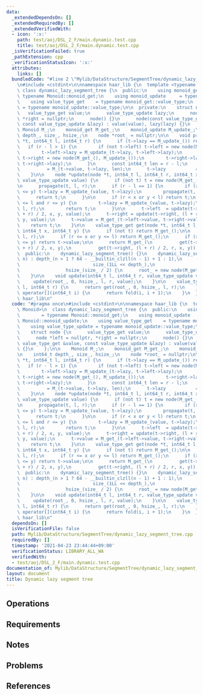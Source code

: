 ```yaml
---
data:
  _extendedDependsOn: []
  _extendedRequiredBy: []
  _extendedVerifiedWith:
  - icon: ':x:'
    path: test/aoj/DSL_2_F/main.dynamic.test.cpp
    title: test/aoj/DSL_2_F/main.dynamic.test.cpp
  _isVerificationFailed: true
  _pathExtension: cpp
  _verificationStatusIcon: ':x:'
  attributes:
    links: []
  bundledCode: "#line 2 \"Mylib/DataStructure/SegmentTree/dynamic_lazy_segment_tree.cpp\"\
    \n#include <cstdint>\n\nnamespace haar_lib {\n  template <typename Monoid>\n \
    \ class dynamic_lazy_segment_tree {\n  public:\n    using monoid_get        =\
    \ typename Monoid::monoid_get;\n    using monoid_update     = typename Monoid::monoid_update;\n\
    \    using value_type_get    = typename monoid_get::value_type;\n    using value_type_update\
    \ = typename monoid_update::value_type;\n\n  private:\n    struct node {\n   \
    \   value_type_get value;\n      value_type_update lazy;\n      node *left = nullptr,\
    \ *right = nullptr;\n      node() {}\n      node(const value_type_get &value,\
    \ const value_type_update &lazy) : value(value), lazy(lazy) {}\n    };\n\n   \
    \ Monoid M_;\n    monoid_get M_get_;\n    monoid_update M_update_;\n\n    int64_t\
    \ depth_, size_, hsize_;\n    node *root_ = nullptr;\n\n    void propagate(node\
    \ *t, int64_t l, int64_t r) {\n      if (t->lazy == M_update_()) return;\n   \
    \   if (r - l > 1) {\n        if (not t->left) t->left = new node(M_get_(), M_update_());\n\
    \        t->left->lazy = M_update_(t->lazy, t->left->lazy);\n        if (not t->right)\
    \ t->right = new node(M_get_(), M_update_());\n        t->right->lazy = M_update_(t->lazy,\
    \ t->right->lazy);\n      }\n      const int64_t len = r - l;\n      t->value\
    \          = M_(t->value, t->lazy, len);\n      t->lazy           = M_update_();\n\
    \    }\n\n    node *update(node *t, int64_t l, int64_t r, int64_t x, int64_t y,\
    \ value_type_update value) {\n      if (not t) t = new node(M_get_(), M_update_());\n\
    \n      propagate(t, l, r);\n      if (r - l == 1) {\n        if (x <= l and r\
    \ <= y) t->lazy = M_update_(value, t->lazy);\n        propagate(t, l, r);\n  \
    \      return t;\n      }\n\n      if (r < x or y < l) return t;\n      if (x\
    \ <= l and r <= y) {\n        t->lazy = M_update_(value, t->lazy);\n        propagate(t,\
    \ l, r);\n        return t;\n      }\n\n      t->left  = update(t->left, l, (l\
    \ + r) / 2, x, y, value);\n      t->right = update(t->right, (l + r) / 2, r, x,\
    \ y, value);\n      t->value = M_get_(t->left->value, t->right->value);\n\n  \
    \    return t;\n    }\n\n    value_type_get get(node *t, int64_t l, int64_t r,\
    \ int64_t x, int64_t y) {\n      if (not t) return M_get_();\n\n      propagate(t,\
    \ l, r);\n      if (r <= x or y <= l) return M_get_();\n      if (x <= l and r\
    \ <= y) return t->value;\n\n      return M_get_(\n          get(t->left, l, (l\
    \ + r) / 2, x, y),\n          get(t->right, (l + r) / 2, r, x, y));\n    }\n\n\
    \  public:\n    dynamic_lazy_segment_tree() {}\n    dynamic_lazy_segment_tree(int64_t\
    \ n) : depth_(n > 1 ? 64 - __builtin_clzll(n - 1) + 1 : 1),\n                \
    \                           size_(1LL << depth_),\n                          \
    \                 hsize_(size_ / 2) {\n      root_ = new node(M_get_(), M_update_());\n\
    \    }\n\n    void update(int64_t l, int64_t r, value_type_update value) {\n \
    \     update(root_, 0, hsize_, l, r, value);\n    }\n\n    value_type_get fold(int64_t\
    \ l, int64_t r) {\n      return get(root_, 0, hsize_, l, r);\n    }\n\n    value_type_get\
    \ operator[](int64_t i) {\n      return fold(i, i + 1);\n    }\n  };\n}  // namespace\
    \ haar_lib\n"
  code: "#pragma once\n#include <cstdint>\n\nnamespace haar_lib {\n  template <typename\
    \ Monoid>\n  class dynamic_lazy_segment_tree {\n  public:\n    using monoid_get\
    \        = typename Monoid::monoid_get;\n    using monoid_update     = typename\
    \ Monoid::monoid_update;\n    using value_type_get    = typename monoid_get::value_type;\n\
    \    using value_type_update = typename monoid_update::value_type;\n\n  private:\n\
    \    struct node {\n      value_type_get value;\n      value_type_update lazy;\n\
    \      node *left = nullptr, *right = nullptr;\n      node() {}\n      node(const\
    \ value_type_get &value, const value_type_update &lazy) : value(value), lazy(lazy)\
    \ {}\n    };\n\n    Monoid M_;\n    monoid_get M_get_;\n    monoid_update M_update_;\n\
    \n    int64_t depth_, size_, hsize_;\n    node *root_ = nullptr;\n\n    void propagate(node\
    \ *t, int64_t l, int64_t r) {\n      if (t->lazy == M_update_()) return;\n   \
    \   if (r - l > 1) {\n        if (not t->left) t->left = new node(M_get_(), M_update_());\n\
    \        t->left->lazy = M_update_(t->lazy, t->left->lazy);\n        if (not t->right)\
    \ t->right = new node(M_get_(), M_update_());\n        t->right->lazy = M_update_(t->lazy,\
    \ t->right->lazy);\n      }\n      const int64_t len = r - l;\n      t->value\
    \          = M_(t->value, t->lazy, len);\n      t->lazy           = M_update_();\n\
    \    }\n\n    node *update(node *t, int64_t l, int64_t r, int64_t x, int64_t y,\
    \ value_type_update value) {\n      if (not t) t = new node(M_get_(), M_update_());\n\
    \n      propagate(t, l, r);\n      if (r - l == 1) {\n        if (x <= l and r\
    \ <= y) t->lazy = M_update_(value, t->lazy);\n        propagate(t, l, r);\n  \
    \      return t;\n      }\n\n      if (r < x or y < l) return t;\n      if (x\
    \ <= l and r <= y) {\n        t->lazy = M_update_(value, t->lazy);\n        propagate(t,\
    \ l, r);\n        return t;\n      }\n\n      t->left  = update(t->left, l, (l\
    \ + r) / 2, x, y, value);\n      t->right = update(t->right, (l + r) / 2, r, x,\
    \ y, value);\n      t->value = M_get_(t->left->value, t->right->value);\n\n  \
    \    return t;\n    }\n\n    value_type_get get(node *t, int64_t l, int64_t r,\
    \ int64_t x, int64_t y) {\n      if (not t) return M_get_();\n\n      propagate(t,\
    \ l, r);\n      if (r <= x or y <= l) return M_get_();\n      if (x <= l and r\
    \ <= y) return t->value;\n\n      return M_get_(\n          get(t->left, l, (l\
    \ + r) / 2, x, y),\n          get(t->right, (l + r) / 2, r, x, y));\n    }\n\n\
    \  public:\n    dynamic_lazy_segment_tree() {}\n    dynamic_lazy_segment_tree(int64_t\
    \ n) : depth_(n > 1 ? 64 - __builtin_clzll(n - 1) + 1 : 1),\n                \
    \                           size_(1LL << depth_),\n                          \
    \                 hsize_(size_ / 2) {\n      root_ = new node(M_get_(), M_update_());\n\
    \    }\n\n    void update(int64_t l, int64_t r, value_type_update value) {\n \
    \     update(root_, 0, hsize_, l, r, value);\n    }\n\n    value_type_get fold(int64_t\
    \ l, int64_t r) {\n      return get(root_, 0, hsize_, l, r);\n    }\n\n    value_type_get\
    \ operator[](int64_t i) {\n      return fold(i, i + 1);\n    }\n  };\n}  // namespace\
    \ haar_lib\n"
  dependsOn: []
  isVerificationFile: false
  path: Mylib/DataStructure/SegmentTree/dynamic_lazy_segment_tree.cpp
  requiredBy: []
  timestamp: '2021-04-23 23:44:44+09:00'
  verificationStatus: LIBRARY_ALL_WA
  verifiedWith:
  - test/aoj/DSL_2_F/main.dynamic.test.cpp
documentation_of: Mylib/DataStructure/SegmentTree/dynamic_lazy_segment_tree.cpp
layout: document
title: Dynamic lazy segment tree
---
```


## Operations

## Requirements

## Notes

## Problems

## References
